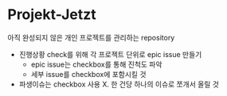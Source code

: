 # Projekt-Jetzt
아직 완성되지 않은 개인 프로젝트를 관리하는 repository

- 진행상황 check를 위해 각 프로젝트 단위로 epic issue 만들기
  - epic issue는 checkbox를 통해 진척도 파악
  - 세부 issue를 checkbox에 포함시킬 것
- 파생이슈는 checkbox 사용 X. 한 건당 하나의 이슈로 쪼개서 올릴 것

